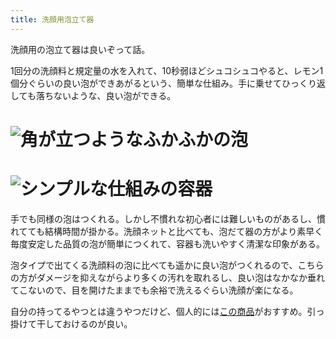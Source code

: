 ```yaml
---
title: 洗顔用泡立て器
---
```

洗顔用の泡立て器は良いぞって話。

1回分の洗顔料と規定量の水を入れて、10秒弱ほどシュコシュコやると、レモン1個分ぐらいの良い泡ができあがるという、簡単な仕組み。手に乗せてひっくり返しても落ちないような、良い泡ができる。

![](https://lh5.googleusercontent.com/9DzvZnDH5k8Km9zTBONjXPWjqxFZN7eASpFklxCDzn4GuIuKc4rsFOOCSsxlJMAO-HYDYkSZktvSbX69-CoKWiBrUvMlDsC39Dh1tTz58h8D98h6yzgNSlDNkYwac9FZkKZVMTOGDlX3Y5CbFTLiqo2ZTWRrMO1X8mGRdMGSR1YVwqVARg3i3qa5 "角が立つようなふかふかの泡")
===============================================================================================================================================================================================================================================

![](https://lh4.googleusercontent.com/ilqkt9KqK9rfgsl5W0WmDW42Wz_06NIM0wD-kYvV8czCSq2pzmMDZG4gqMQfwwskKbrj8udjSg0cAZ6ydbAXm_UddG5hie8AIiMt0YlsUWqw_p5FscmPk1pM1z8rSIluPsaZVxxbOzzdxAVnM5ByTXykVxIrt6jy3JnuGyoeqzmZwe0hHxlIe5ja "シンプルな仕組みの容器")
=============================================================================================================================================================================================================================================

手でも同様の泡はつくれる。しかし不慣れな初心者には難しいものがあるし、慣れてても結構時間が掛かる。洗顔ネットと比べても、泡だて器の方がより素早く毎度安定した品質の泡が簡単につくれて、容器も洗いやすく清潔な印象がある。

泡タイプで出てくる洗顔料の泡に比べても遥かに良い泡がつくれるので、こちらの方がダメージを抑えながらより多くの汚れを取れるし、良い泡はなかなか垂れてこないので、目を開けたままでも余裕で洗えるぐらい洗顔が楽になる。

自分の持ってるやつとは違うやつだけど、個人的には[この商品](https://www.amazon.co.jp/dp/B09KMP9GDN)がおすすめ。引っ掛けて干しておけるのが良い。
